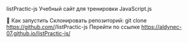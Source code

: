 listPractic-js
Учебный сайт для тренировки JavaScript.js

🚀 Как запустить
Склонировать репозиторий:
git clone https://github.com/<ALDYNEC-07>/listPractic-js
Перейти по ссылке https://aldynec-07.github.io/listPractic-js/
